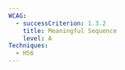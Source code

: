 ```yaml
---
WCAG:
  - successCriterion: 1.3.2
    title: Meaningful Sequence
    level: A
Techniques:
  - H56
---
```


